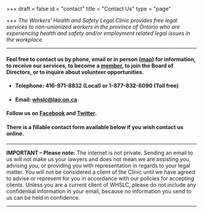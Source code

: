 +++
draft = false
id = "contact"
title = "Contact Us"
type = "page"

+++
*The Workers’ Health and Safety Legal Clinic provides free legal services to non-unionized workers in the province of Ontario who are experiencing health and safety and/or employment related legal issues in the workplace.*

-----

#### Feel free to contact us by phone, email or in person ([map](https://www.google.ca/maps/place/180+Dundas+St+W,+Toronto,+ON+M7A+0A1/@43.6553678,-79.3886179,17z/data=!3m1!4b1!4m5!3m4!1s0x882b34c95db6ef85:0x55cb989b006cdd75!8m2!3d43.6553678!4d-79.3864292)) for information, to receive our services, to become a [member](/menu/member/), to join the Board of Directors, or to inquire about volunteer opportunities. 

* #### Telephone: **416-971-8832** (Local) or **1-877-832-6090** (Toll free)

* #### Email: **whslc@lao.on.ca**
 
#### Follow us on [Facebook](https://www.facebook.com/TWHSLC/) and [Twitter](https://twitter.com/TWHSLC).

#### There is a fillable contact form available below if you wish contact us online.

-----
**IMPORTANT – Please note:** The internet is not private. Sending an email to us will not make us your lawyers and does not mean we are assisting you, advising you, or providing you with representation in regards to your legal matter. You will not be considered a client of the Clinic until we have agreed to advise or represent for you in accordance with our policies for accepting clients. Unless you are a current client of WHSLC, please do not include any confidential information in your email, because no information you send to us can be held in confidence.  

-----



